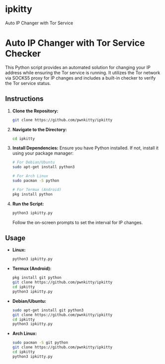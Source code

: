 # ipkitty
Auto IP Changer with Tor Service

# Auto IP Changer with Tor Service Checker

This Python script provides an automated solution for changing your IP address while ensuring the Tor service is running. It utilizes the Tor network via SOCKS5 proxy for IP changes and includes a built-in checker to verify the Tor service status.




## Instructions

1. **Clone the Repository:**
   ```bash
   git clone https://github.com/pwnkitty/ipkitty
   ```

2. **Navigate to the Directory:**
   ```bash
   cd ipkitty
   ```

3. **Install Dependencies:**
   Ensure you have Python installed. If not, install it using your package manager:
   ```bash
   # For Debian/Ubuntu
   sudo apt-get install python3
   
   # For Arch Linux
   sudo pacman -S python
   
   # For Termux (Android)
   pkg install python
   ```

4. **Run the Script:**
   ```bash
   python3 ipkitty.py
   ```
   Follow the on-screen prompts to set the interval for IP changes.

## Usage

- **Linux:**
  ```bash
  python3 ipkitty.py
  ```

- **Termux (Android):**
  ```bash
  pkg install git python
  git clone https://github.com/pwnkitty/ipkitty
  cd ipkitty
  python3 ipkitty.py
  ```

- **Debian/Ubuntu:**
  ```bash
  sudo apt-get install git python3
  git clone https://github.com/pwnkitty/ipkitty
  cd ipkitty
  python3 ipkitty.py
  ```

- **Arch Linux:**
  ```bash
  sudo pacman -S git python
  git clone https://github.com/pwnkitty/ipkitty
  cd ipkitty
  python3 ipkitty.py
  ```
